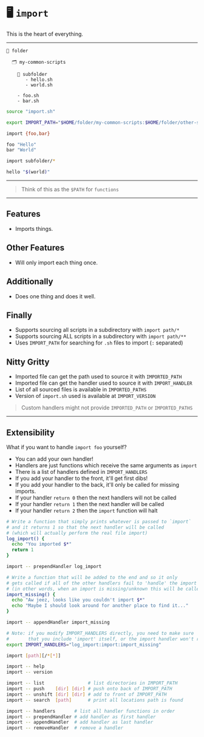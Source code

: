 # 🖥️ `import`

This is the heart of everything.

---

```
📂 folder

  🗂️ my-common-scripts

    📁 subfolder
       - hello.sh
       - world.sh

    - foo.sh
    - bar.sh
```

```sh
source "import.sh"

export IMPORT_PATH="$HOME/folder/my-common-scripts:$HOME/folder/other-scripts"
```

```sh
import {foo,bar}

foo "Hello"
bar "World"
```

```sh
import subfolder/*

hello "$(world)"
```

---

> Think of this as the `$PATH` for `functions`

---

## Features

- Imports things.

## Other Features

- Will only import each thing once.

## Additionally

- Does one thing and does it well.

## Finally

- Supports sourcing all scripts in a subdirectory with `import path/*`
- Supports sourcing ALL scripts in a subdirectory with `import path/**`
- Uses `IMPORT_PATH` for searching for `.sh` files to import (`:` separated)

## Nitty Gritty

- Imported file can get the path used to source it with `IMPORTED_PATH`
- Imported file can get the handler used to source it with `IMPORT_HANDLER`
- List of all sourced files is available in `IMPORTED_PATHS`
- Version of `import.sh` used is available at `IMPORT_VERSION`

> Custom handlers might not provide `IMPORTED_PATH` or `IMPORTED_PATHS`

---

## Extensibility

What if you want to handle `import foo` yourself?

- You can add your own handler!
- Handlers are just functions which receive the same arguments as `import`
- There is a list of handlers defined in `IMPORT_HANDLERS`
- If you add your handler to the front, it'll get first dibs!
- If you add your handler to the back, it'll only be called for missing imports.
- If your handler `return 0` then the next handlers will not be called
- If your handler `return 1` then the next handler will be called
- If your handler `return 2` then the `import` function will halt

```sh
# Write a function that simply prints whatever is passed to `import`
# and it returns 1 so that the next handler will be called
# (which will actually perform the real file import)
log_import() {
  echo "You imported $*"
  return 1
}

import -- prependHandler log_import
```

```sh
# Write a function that will be added to the end and so it only
# gets called if all of the other handlers fail to 'handle' the import
# (in other words, when an import is missing/unknown this will be called)
import_missing() {
  echo "Aw jeez, looks like you couldn't import $*"
  echo "Maybe I should look around for another place to find it..."
}

import -- appendHandler import_missing
```

```sh
# Note: if you modify IMPORT_HANDLERS directly, you need to make sure
#       that you include 'import' itself, or the import handler won't run.
export IMPORT_HANDLERS="log_import:import:import_missing"
```

```sh
import [path][/*[*]]

import -- help
import -- version

import -- list                # list directories in IMPORT_PATH
import -- push    [dir] [dir] # push onto back of IMPORT_PATH
import -- unshift [dir] [dir] # add to front of IMPORT_PATH
import -- search  [path]      # print all locations path is found

import -- handlers       # list all handler functions in order
import -- prependHandler # add handler as first handler
import -- appendHandler  # add handler as last handler
import -- removeHandler  # remove a handler
```
